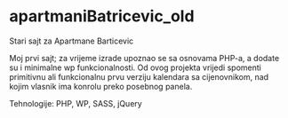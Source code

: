# apartmaniBatricevic_old
Stari sajt za Apartmane Barticevic


Moj prvi sajt; za vrijeme izrade upoznao se sa osnovama PHP-a, a dodate su i minimalne wp funkcionalnosti.
Od ovog projekta vrijedi spomenti primitivnu ali funkcionalnu prvu verziju kalendara sa cijenovnikom, nad kojim vlasnik
ima konrolu preko posebnog panela.

Tehnologije: PHP, WP, SASS, jQuery
